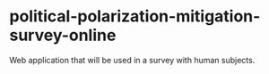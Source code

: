 # political-polarization-mitigation-survey-online
Web application that will be used in a survey with human subjects.

